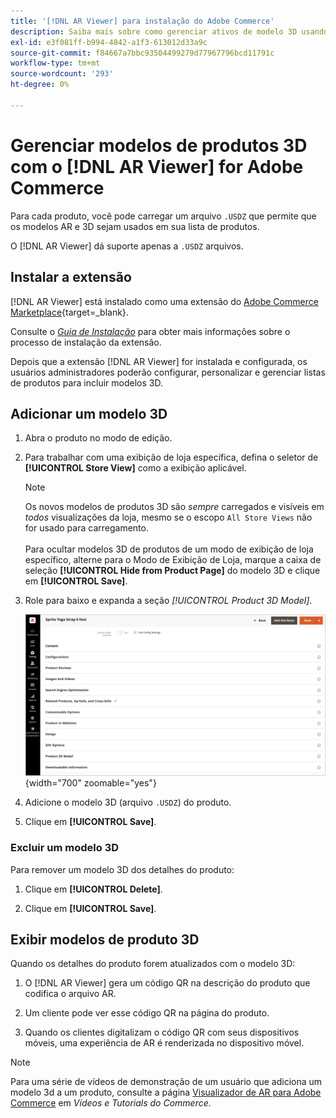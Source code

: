 ```yaml
---
title: '[!DNL AR Viewer] para instalação do Adobe Commerce'
description: Saiba mais sobre como gerenciar ativos de modelo 3D usando a extensão  [!DNL AR Viewer]  para suas listas de produtos.
exl-id: e3f081ff-b994-4842-a1f3-613012d33a9c
source-git-commit: f84667a7bbc93504499279d77967796bcd11791c
workflow-type: tm+mt
source-wordcount: '293'
ht-degree: 0%

---
```


# Gerenciar modelos de produtos 3D com o [!DNL AR Viewer] for Adobe Commerce

Para cada produto, você pode carregar um arquivo `.USDZ` que permite que os modelos AR e 3D sejam usados em sua lista de produtos.

O [!DNL AR Viewer] dá suporte apenas a `.USDZ` arquivos.

## Instalar a extensão

[!DNL AR Viewer] está instalado como uma extensão do [Adobe Commerce Marketplace](https://commercemarketplace.adobe.com/magento-module-arviewer.html){target=_blank}.

Consulte o [_Guia de Instalação_](https://experienceleague.adobe.com/docs/commerce-operations/installation-guide/tutorials/extensions.html) para obter mais informações sobre o processo de instalação da extensão.

Depois que a extensão [!DNL AR Viewer] for instalada e configurada, os usuários administradores poderão configurar, personalizar e gerenciar listas de produtos para incluir modelos 3D.

## Adicionar um modelo 3D

1. Abra o produto no modo de edição.

1. Para trabalhar com uma exibição de loja específica, defina o seletor de **[!UICONTROL Store View]** como a exibição aplicável.

   >[!NOTE]
   >
   >Os novos modelos de produtos 3D são _sempre_ carregados e visíveis em _todos_ visualizações da loja, mesmo se o escopo `All Store Views` não for usado para carregamento. <br/><br/>Para ocultar modelos 3D de produtos de um modo de exibição de loja específico, alterne para o Modo de Exibição de Loja, marque a caixa de seleção **[!UICONTROL Hide from Product Page]** do modelo 3D e clique em **[!UICONTROL Save]**.

1. Role para baixo e expanda a seção _[!UICONTROL Product 3D Model]_.

   ![Menu Pop-up](assets/ar-viewer-product-options.png){width="700" zoomable="yes"}

1. Adicione o modelo 3D (arquivo `.USDZ`) do produto.

1. Clique em **[!UICONTROL Save]**.

### Excluir um modelo 3D

Para remover um modelo 3D dos detalhes do produto:

1. Clique em **[!UICONTROL Delete]**.

1. Clique em **[!UICONTROL Save]**.

## Exibir modelos de produto 3D

Quando os detalhes do produto forem atualizados com o modelo 3D:

1. O [!DNL AR Viewer] gera um código QR na descrição do produto que codifica o arquivo AR.

1. Um cliente pode ver esse código QR na página do produto.

1. Quando os clientes digitalizam o código QR com seus dispositivos móveis, uma experiência de AR é renderizada no dispositivo móvel.

>[!NOTE]
>
> Para uma série de vídeos de demonstração de um usuário que adiciona um modelo 3d a um produto, consulte a página [Visualizador de AR para Adobe Commerce](https://experienceleague.adobe.com/docs/commerce-learn/tutorials/catalog/augmented-reality.html) em _Vídeos e Tutorials do Commerce_.
